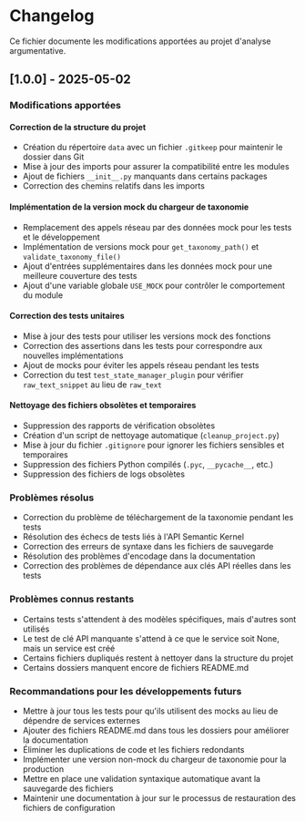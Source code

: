 # Changelog

Ce fichier documente les modifications apportées au projet d'analyse argumentative.

## [1.0.0] - 2025-05-02

### Modifications apportées

#### Correction de la structure du projet
- Création du répertoire `data` avec un fichier `.gitkeep` pour maintenir le dossier dans Git
- Mise à jour des imports pour assurer la compatibilité entre les modules
- Ajout de fichiers `__init__.py` manquants dans certains packages
- Correction des chemins relatifs dans les imports

#### Implémentation de la version mock du chargeur de taxonomie
- Remplacement des appels réseau par des données mock pour les tests et le développement
- Implémentation de versions mock pour `get_taxonomy_path()` et `validate_taxonomy_file()`
- Ajout d'entrées supplémentaires dans les données mock pour une meilleure couverture des tests
- Ajout d'une variable globale `USE_MOCK` pour contrôler le comportement du module

#### Correction des tests unitaires
- Mise à jour des tests pour utiliser les versions mock des fonctions
- Correction des assertions dans les tests pour correspondre aux nouvelles implémentations
- Ajout de mocks pour éviter les appels réseau pendant les tests
- Correction du test `test_state_manager_plugin` pour vérifier `raw_text_snippet` au lieu de `raw_text`

#### Nettoyage des fichiers obsolètes et temporaires
- Suppression des rapports de vérification obsolètes
- Création d'un script de nettoyage automatique (`cleanup_project.py`)
- Mise à jour du fichier `.gitignore` pour ignorer les fichiers sensibles et temporaires
- Suppression des fichiers Python compilés (`.pyc`, `__pycache__`, etc.)
- Suppression des fichiers de logs obsolètes

### Problèmes résolus
- Correction du problème de téléchargement de la taxonomie pendant les tests
- Résolution des échecs de tests liés à l'API Semantic Kernel
- Correction des erreurs de syntaxe dans les fichiers de sauvegarde
- Résolution des problèmes d'encodage dans la documentation
- Correction des problèmes de dépendance aux clés API réelles dans les tests

### Problèmes connus restants
- Certains tests s'attendent à des modèles spécifiques, mais d'autres sont utilisés
- Le test de clé API manquante s'attend à ce que le service soit None, mais un service est créé
- Certains fichiers dupliqués restent à nettoyer dans la structure du projet
- Certains dossiers manquent encore de fichiers README.md

### Recommandations pour les développements futurs
- Mettre à jour tous les tests pour qu'ils utilisent des mocks au lieu de dépendre de services externes
- Ajouter des fichiers README.md dans tous les dossiers pour améliorer la documentation
- Éliminer les duplications de code et les fichiers redondants
- Implémenter une version non-mock du chargeur de taxonomie pour la production
- Mettre en place une validation syntaxique automatique avant la sauvegarde des fichiers
- Maintenir une documentation à jour sur le processus de restauration des fichiers de configuration